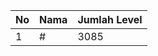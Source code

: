 | No | Nama            | Jumlah Level |
|----|-----------------|--------------|
| 1  | #    |    3085        |
